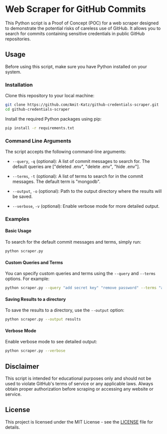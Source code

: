 # Web Scraper for GitHub Commits

This Python script is a Proof of Concept (POC) for a web scraper designed to demonstrate the potential risks of careless use of GitHub. It allows you to search for commits containing sensitive credentials in public GitHub repositories.

## Usage

Before using this script, make sure you have Python installed on your system.

### Installation

Clone this repository to your local machine:

```bash
git clone https://github.com/Amit-Katz/github-credentials-scraper.git
cd github-credentials-scraper
```

Install the required Python packages using pip:

```bash
pip install -r requirements.txt
```

### Command Line Arguments

The script accepts the following command-line arguments:

- `--query`, `-q` (optional): A list of commit messages to search for. The default queries are ["deleted .env", "delete .env", "hide .env"].

- `--terms`, `-t` (optional): A list of terms to search for in the commit messages. The default term is "mongodb".

- `--output`, `-o` (optional): Path to the output directory where the results will be saved.

- `--verbose`, `-v` (optional): Enable verbose mode for more detailed output.

### Examples

#### Basic Usage

To search for the default commit messages and terms, simply run:

```bash
python scraper.py
```

#### Custom Queries and Terms

You can specify custom queries and terms using the `--query` and `--terms` options. For example:

```bash
python scraper.py --query "add secret key" "remove password" --terms "api_key" "password"
```

#### Saving Results to a directory

To save the results to a directory, use the `--output` option:

```bash
python scraper.py --output results
```

#### Verbose Mode

Enable verbose mode to see detailed output:

```bash
python scraper.py --verbose
```

## Disclaimer

This script is intended for educational purposes only and should not be used to violate GitHub's terms of service or any applicable laws. Always obtain proper authorization before scraping or accessing any website or service.

## License

This project is licensed under the MIT License - see the [LICENSE](LICENSE) file for details.
